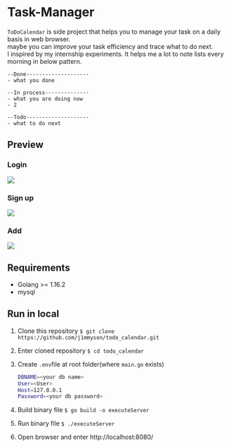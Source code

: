 # Task-Manager

`ToDoCalendar` is side project that helps you to manage your task on a daily basis in web browser.  
maybe you can improve your task efficiency and trace what to do next.  
I inspired by my internship experiments. It helps me a lot to note lists every morning in below pattern.

```
--Done--------------------
- what you done 

--In process--------------
- what you are doing now
- 2

--Todo--------------------
- what to do next

```

## Preview

### Login

![](https://github.com/j1mmyson/j1mmyson.github.io/blob/main/assets/img/posts/devlog/2021-07-17/login.gif?raw=true)

### Sign up

![](https://github.com/j1mmyson/j1mmyson.github.io/blob/main/assets/img/posts/devlog/2021-07-17/signup.gif?raw=true)

### Add

![](https://github.com/j1mmyson/j1mmyson.github.io/blob/main/assets/img/posts/devlog/2021-07-17/add.gif?raw=true)

## Requirements

- Golang >= 1.16.2
- mysql

## Run in local

1. Clone this repository
   `$ git clone https://github.com/j1mmyson/todo_calendar.git`

2. Enter cloned repository
   `$ cd todo_calendar`

3. Create `.env`file at root folder(where `main.go` exists)

   ```bash
   DBNAME=<your db name>
   User=<User>
   Host=127.0.0.1
   Password=<your db password>
   ```

4. Build binary file
   `$ go build -o executeServer`

5. Run binary file
   `$ ./executeServer`

6. Open browser and enter http://localhost:8080/
